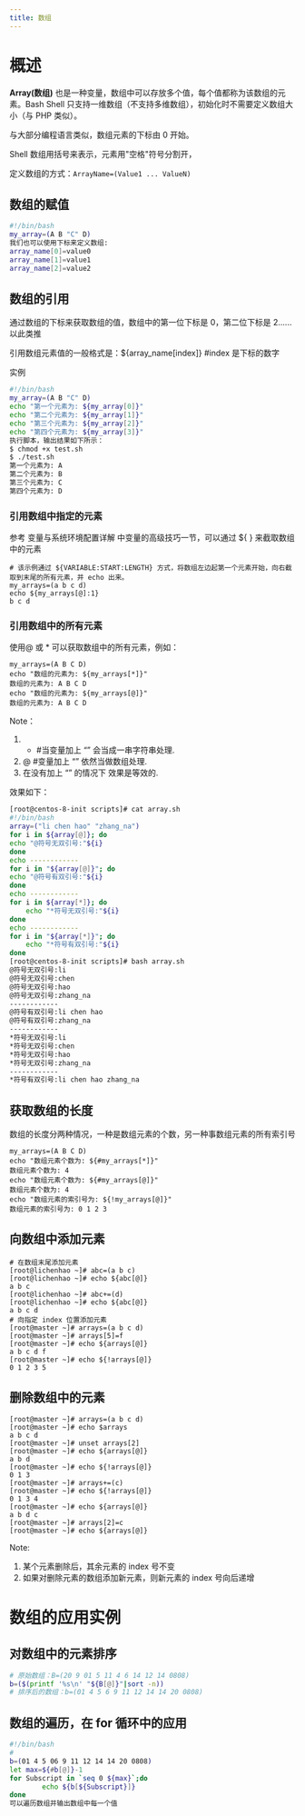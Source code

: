 ```yaml
---
title: 数组
---
```


# 概述

**Array(数组)** 也是一种变量，数组中可以存放多个值，每个值都称为该数组的元素。Bash Shell 只支持一维数组（不支持多维数组），初始化时不需要定义数组大小（与 PHP 类似）。

与大部分编程语言类似，数组元素的下标由 0 开始。

Shell 数组用括号来表示，元素用"空格"符号分割开，

定义数组的方式：`ArrayName=(Value1 ... ValueN)`

## 数组的赋值

```bash
#!/bin/bash
my_array=(A B "C" D)
我们也可以使用下标来定义数组:
array_name[0]=value0
array_name[1]=value1
array_name[2]=value2
```

## 数组的引用

通过数组的下标来获取数组的值，数组中的第一位下标是 0，第二位下标是 2......以此类推

引用数组元素值的一般格式是：${array_name\[index]} #index 是下标的数字

实例

```bash
#!/bin/bash
my_array=(A B "C" D)
echo "第一个元素为: ${my_array[0]}"
echo "第二个元素为: ${my_array[1]}"
echo "第三个元素为: ${my_array[2]}"
echo "第四个元素为: ${my_array[3]}"
执行脚本，输出结果如下所示：
$ chmod +x test.sh
$ ./test.sh
第一个元素为: A
第二个元素为: B
第三个元素为: C
第四个元素为: D
```

### 引用数组中指定的元素

参考 变量与系统环境配置详解 中变量的高级技巧一节，可以通过 ${ } 来截取数组中的元素

    # 该示例通过 ${VARIABLE:START:LENGTH} 方式，将数组左边起第一个元素开始，向右截取到末尾的所有元素，并 echo 出来。
    my_arrays=(a b c d)
    echo ${my_arrays[@]:1}
    b c d

### 引用数组中的所有元素

使用@ 或 \* 可以获取数组中的所有元素，例如：

    my_arrays=(A B C D)
    echo "数组的元素为: ${my_arrays[*]}"
    数组的元素为: A B C D
    echo "数组的元素为: ${my_arrays[@]}"
    数组的元素为: A B C D

Note：

1. - \#当变量加上 “” 会当成一串字符串处理.
2. @ #变量加上 “” 依然当做数组处理.
3. 在没有加上 “” 的情况下 效果是等效的.

效果如下：

```bash
[root@centos-8-init scripts]# cat array.sh
#!/bin/bash
array=("li chen hao" "zhang_na")
for i in ${array[@]}; do
echo "@符号无双引号:"${i}
done
echo ------------
for i in "${array[@]}"; do
echo "@符号有双引号:"${i}
done
echo ------------
for i in ${array[*]}; do
	echo "*符号无双引号:"${i}
done
echo ------------
for i in "${array[*]}"; do
	echo "*符号有双引号:"${i}
done
[root@centos-8-init scripts]# bash array.sh
@符号无双引号:li
@符号无双引号:chen
@符号无双引号:hao
@符号无双引号:zhang_na
------------
@符号有双引号:li chen hao
@符号有双引号:zhang_na
------------
*符号无双引号:li
*符号无双引号:chen
*符号无双引号:hao
*符号无双引号:zhang_na
------------
*符号有双引号:li chen hao zhang_na
```

## 获取数组的长度

数组的长度分两种情况，一种是数组元素的个数，另一种事数组元素的所有索引号

    my_arrays=(A B C D)
    echo "数组元素个数为: ${#my_arrays[*]}"
    数组元素个数为: 4
    echo "数组元素个数为: ${#my_arrays[@]}"
    数组元素个数为: 4
    echo "数组元素的索引号为: ${!my_arrays[@]}"
    数组元素的索引号为: 0 1 2 3

## 向数组中添加元素

    # 在数组末尾添加元素
    [root@lichenhao ~]# abc=(a b c)
    [root@lichenhao ~]# echo ${abc[@]}
    a b c
    [root@lichenhao ~]# abc+=(d)
    [root@lichenhao ~]# echo ${abc[@]}
    a b c d
    # 向指定 index 位置添加元素
    [root@master ~]# arrays=(a b c d)
    [root@master ~]# arrays[5]=f
    [root@master ~]# echo ${arrays[@]}
    a b c d f
    [root@master ~]# echo ${!arrays[@]}
    0 1 2 3 5

## 删除数组中的元素

    [root@master ~]# arrays=(a b c d)
    [root@master ~]# echo $arrays
    a b c d
    [root@master ~]# unset arrays[2]
    [root@master ~]# echo ${arrays[@]}
    a b d
    [root@master ~]# echo ${!arrays[@]}
    0 1 3
    [root@master ~]# arrays+=(c)
    [root@master ~]# echo ${!arrays[@]}
    0 1 3 4
    [root@master ~]# echo ${arrays[@]}
    a b d c
    [root@master ~]# arrays[2]=c
    [root@master ~]# echo ${arrays[@]}

Note:

1. 某个元素删除后，其余元素的 index 号不变
2. 如果对删除元素的数组添加新元素，则新元素的 index 号向后递增

# 数组的应用实例

## 对数组中的元素排序

```bash
# 原始数组：B=(20 9 01 5 11 4 6 14 12 14 0808)
b=($(printf '%s\n' "${B[@]}"|sort -n))
# 排序后的数组：b=(01 4 5 6 9 11 12 14 14 20 0808)
```

## 数组的遍历，在 for 循环中的应用

```bash
#!/bin/bash
#
b=(01 4 5 06 9 11 12 14 14 20 0808)
let max=${#b[@]}-1
for Subscript in `seq 0 ${max}`;do
        echo ${b[${Subscript}]}
done
可以遍历数组并输出数组中每一个值
```
